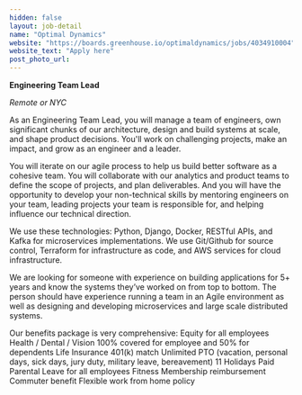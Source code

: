 ```yaml
---
hidden: false
layout: job-detail
name: "Optimal Dynamics"
website: "https://boards.greenhouse.io/optimaldynamics/jobs/4034910004"
website_text: "Apply here"
post_photo_url:
---
```


**Engineering Team Lead**

*Remote or NYC*

As an Engineering Team Lead, you will manage a team of engineers, own significant chunks of our architecture, design and build systems at scale, and shape product decisions. You'll work on challenging projects, make an impact, and grow as an engineer and a leader.

You will iterate on our agile process to help us build better software as a cohesive team. You will collaborate with our analytics and product teams to define the scope of projects, and plan deliverables. And you will have the opportunity to develop your non-technical skills by mentoring engineers on your team, leading projects your team is responsible for, and helping influence our technical direction.

We use these technologies: Python, Django, Docker, RESTful APIs, and Kafka for microservices implementations. We use Git/Github for source control, Terraform for infrastructure as code, and AWS services for cloud infrastructure.

We are looking for someone with experience on building applications for 5+ years and know the systems they’ve worked on from top to bottom. The person should have experience running a team in an Agile environment as well as designing and developing microservices and  large scale distributed systems.

Our benefits package is very comprehensive:
Equity for all employees
Health / Dental / Vision 100% covered for employee and 50% for dependents
Life Insurance
401(k) match
Unlimited PTO (vacation, personal days, sick days, jury duty, military leave, bereavement)
11 Holidays
Paid Parental Leave for all employees
Fitness Membership reimbursement
Commuter benefit
Flexible work from home policy


